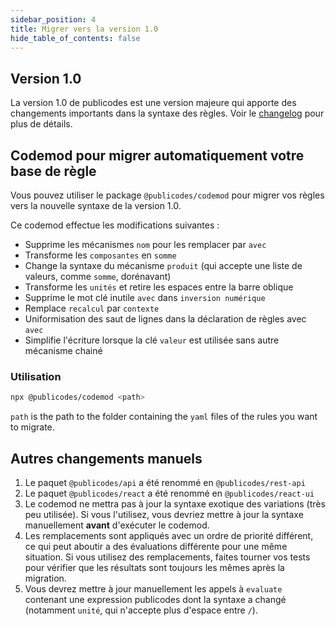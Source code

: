```yaml
---
sidebar_position: 4
title: Migrer vers la version 1.0
hide_table_of_contents: false
---
```


## Version 1.0

La version 1.0 de publicodes est une version majeure qui apporte des changements importants dans la syntaxe des règles.
Voir le [changelog](https://github.com/publicodes/publicodes/blob/master/CHANGELOG.md) pour plus de détails.

## Codemod pour migrer automatiquement votre base de règle

Vous pouvez utiliser le package `@publicodes/codemod` pour migrer vos règles vers la nouvelle syntaxe de la version 1.0.

Ce codemod effectue les modifications suivantes :

-   Supprime les mécanismes `nom` pour les remplacer par `avec`
-   Transforme les `composantes` en `somme`
-   Change la syntaxe du mécanisme `produit` (qui accepte une liste de valeurs, comme `somme`, dorénavant)
-   Transforme les `unités` et retire les espaces entre la barre oblique
-   Supprime le mot clé inutile `avec` dans `inversion numérique`
-   Remplace `recalcul` par `contexte`
-   Uniformisation des saut de lignes dans la déclaration de règles avec `avec`
-   Simplifie l'écriture lorsque la clé `valeur` est utilisée sans autre mécanisme chainé

### Utilisation

```bash npm2yarn
npx @publicodes/codemod <path>
```

`path` is the path to the folder containing the `yaml` files of the rules you want to migrate.

## Autres changements manuels

1. Le paquet `@publicodes/api` a été renommé en `@publicodes/rest-api`
1. Le paquet `@publicodes/react` a été renommé en `@publicodes/react-ui`
1. Le codemod ne mettra pas à jour la syntaxe exotique des variations (très peu utilisée). Si vous l'utilisez, vous devriez mettre à jour la syntaxe manuellement **avant** d'exécuter le codemod.
1. Les remplacements sont appliqués avec un ordre de priorité différent, ce qui peut aboutir a des évaluations différente pour une même situation. Si vous utilisez des remplacements, faites tourner vos tests pour vérifier que les résultats sont toujours les mêmes après la migration.
1. Vous devrez mettre à jour manuellement les appels à `evaluate` contenant une expression publicodes dont la syntaxe a changé (notamment `unité`, qui n'accepte plus d'espace entre `/`).
